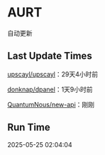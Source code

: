 # AURT

自动更新


## Last Update Times

[upscayl/upscayl](https://github.com/upscayl/upscayl)：29天4小时前

[donknap/dpanel](https://github.com/donknap/dpanel)：1天9小时前

[QuantumNous/new-api](https://github.com/QuantumNous/new-api)：刚刚


## Run Time
2025-05-25 02:04:04

